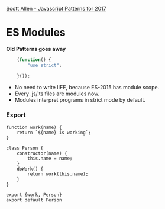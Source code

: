 [Scott Allen - Javascript Patterns for 2017](https://www.youtube.com/watch?v=hO7mzO83N1Q)

# ES Modules

**Old Patterns goes away**
```javascript
    (function() {
        "use strict";

    }());
```

- No need to write IIFE, because ES-2015 has module scope.
- Every .js/.ts files are modules now.
- Modules interpret programs in strict mode by default.

### Export
    function work(name) {
        return `${name} is working`;
    }

    class Person {
        constructor(name) {
            this.name = name;
        }
        doWork() {
            return work(this.name);
        }
    }

    export {work, Person}
    export default Person

